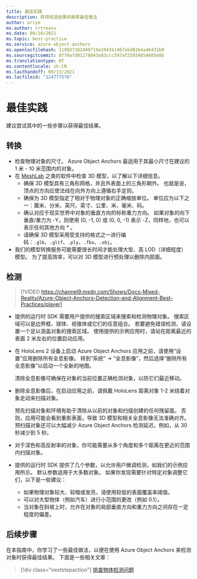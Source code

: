 ```yaml
---
title: 最佳实践
description: 获得改进结果的推荐最佳做法
author: ariye
ms.author: crtreasu
ms.date: 09/10/2021
ms.topic: best-practice
ms.service: azure-object-anchors
ms.openlocfilehash: 119837282409719a194341467a5d8164a46431b9
ms.sourcegitcommit: 0770a7d91278043a83ccc597af25934854605e8b
ms.translationtype: HT
ms.contentlocale: zh-CN
ms.lasthandoff: 09/13/2021
ms.locfileid: "124777576"
---
```

# <a name="best-practices"></a>最佳实践

建议尝试其中的一些步骤以获得最佳结果。

## <a name="conversion"></a>转换

- 检查物理对象的尺寸。 Azure Object Anchors 最适用于其最小尺寸在建议的 1 米 - 10 米范围内的对象。
- 在 [MeshLab](https://www.meshlab.net/) 之类的软件中检查 3D 模型，以了解以下详细信息。
  - 确保 3D 模型具有三角形网格，并且外表面上的三角形朝外。 也就是说，顶点的方向应使法线在向外方向上遵循右手定则。
  - 确保为 3D 模型指定了相对于物理对象的正确缩放单位。 单位应为以下之一：厘米、分米、英尺、英寸、公里、米、毫米、码。
  - 确认对应于现实世界中对象的垂直方向的标称重力方向。 如果对象的向下垂直/重力为 -Y，则使用 (0, -1, 0) 或 (0, 0, -1) 表示 -Z，同样地，也可以表示任何其他方向 _*_ 。
  - 请确保 3D 模型采用受支持的格式之一进行编码：`.glb`、`.gltf`、`.ply`、`.fbx`、`.obj`。
- 我们的模型转换服务可能需要很长时间才能处理大型、高 LOD（详细程度）模型。 为了提高效率，可以对 3D 模型进行预处理以删除内部面。

## <a name="detection"></a>检测

> [!VIDEO https://channel9.msdn.com/Shows/Docs-Mixed-Reality/Azure-Object-Anchors-Detection-and-Alignment-Best-Practices/player]

- 提供的运行时 SDK 需要用户提供的搜索区域来搜索和检测物理对象。 搜索区域可以是边界框、球体、视锥体或它们的任意组合。 若要避免错误检测，请设置一个足以涵盖对象的搜索区域。 使用提供的示例应用时，请站在距离最近的表面 2 米左右的位置启动应用。
- 在 HoloLens 2 设备上启动 Azure Object Anchors 应用之前，请使用“设置”应用删除所有全息影像。
  转到“系统” -> “全息影像”，然后选择“删除所有全息影像”以启动一个全新的地图。

  清除全息影像可确保在对象的当前位置正确检测对象，以防它们最近移动。
- 删除全息影像后，在启动应用之前，请佩戴 HoloLens 距离对象 1-2 米绕着对象走动来扫描对象。

  预先扫描对象和环境有助于清除从以前的对象和扫描创建的任何残留面。
  否则，应用可能会看到重影表面，导致 3D 模型和相关全息影像无法准确对齐。 预扫描对象还可以大幅减少 Azure Object Anchors 检测延迟，例如，从 30 秒减少到 5 秒。
- 对于深色和高反射率的对象，你可能需要从多个角度和多个距离在更近的范围内扫描对象。
- 提供的运行时 SDK 提供了几个参数，以允许用户微调检测，如我们的示例应用所示。 默认参数适用于大多数对象。 如果你发现需要针对特定对象调整它们，以下是一些建议：
  - 如果物理对象较大、较暗或发亮，请使用较低的表面覆盖率阈值。
  - 可以对大型物体（例如汽车）进行小范围的更改（例如 0.1）。
  - 当对象在斜坡上时，允许在对象的局部垂直方向和重力方向之间存在一定程度的偏差。

## <a name="next-steps"></a>后续步骤

在本指南中，你学习了一些最佳做法，以便在使用 Azure Object Anchors 来检测对象时获得最佳结果。 下面是一些相关文章：

> [!div class="nextstepaction"]
> [排查物体检测问题](./troubleshoot/object-detection.md)
